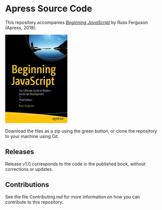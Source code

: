 # Apress Source Code

This repository accompanies [*Beginning JavaScript*](http://www.apress.com/9781484243947) by Russ Ferguson (Apress, 2019).

[comment]: #cover
![Cover image](9781484243947.jpg)

Download the files as a zip using the green button, or clone the repository to your machine using Git.

## Releases

Release v1.0 corresponds to the code in the published book, without corrections or updates.

## Contributions

See the file Contributing.md for more information on how you can contribute to this repository.